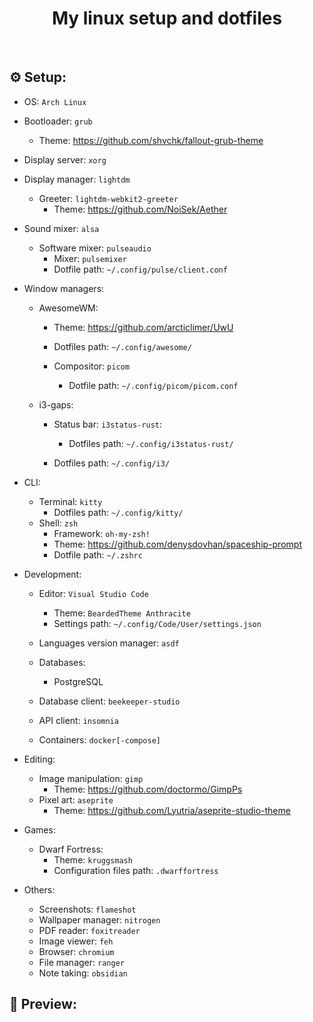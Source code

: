 <h1 align="center">My linux setup and dotfiles</h1>
<br />

<h2>⚙️ Setup:</h2>

- OS: `Arch Linux`

- Bootloader: `grub`

  - Theme: https://github.com/shvchk/fallout-grub-theme

- Display server: `xorg`

- Display manager: `lightdm`

  - Greeter: `lightdm-webkit2-greeter`
    - Theme: https://github.com/NoiSek/Aether

- Sound mixer: `alsa`

  - Software mixer: `pulseaudio`
    - Mixer: `pulsemixer`
    - Dotfile path: `~/.config/pulse/client.conf`

- Window managers:

  - AwesomeWM:

    - Theme: https://github.com/arcticlimer/UwU
    - Dotfiles path: `~/.config/awesome/`

    - Compositor: `picom`
      - Dotfile path: `~/.config/picom/picom.conf`

  - i3-gaps:

    - Status bar: `i3status-rust`:

      - Dotfiles path: `~/.config/i3status-rust/`

    - Dotfiles path: `~/.config/i3/`

- CLI:

  - Terminal: `kitty`
    - Dotfiles path: `~/.config/kitty/`
  - Shell: `zsh`
    - Framework: `oh-my-zsh!`
    - Theme: https://github.com/denysdovhan/spaceship-prompt
    - Dotfile path: `~/.zshrc`

- Development:

  - Editor: `Visual Studio Code`

    - Theme: `BeardedTheme Anthracite`
    - Settings path: `~/.config/Code/User/settings.json`

  - Languages version manager: `asdf`

  - Databases:

    - PostgreSQL

  - Database client: `beekeeper-studio`
  - API client: `insomnia`
  - Containers: `docker[-compose]`

- Editing:

  - Image manipulation: `gimp`
    - Theme: https://github.com/doctormo/GimpPs
  - Pixel art: `aseprite`
    - Theme: https://github.com/Lyutria/aseprite-studio-theme

- Games:

  - Dwarf Fortress:
    - Theme: `kruggsmash`
    - Configuration files path: `.dwarffortress`

- Others:
  - Screenshots: `flameshot`
  - Wallpaper manager: `nitrogen`
  - PDF reader: `foxitreader`
  - Image viewer: `feh`
  - Browser: `chromium`
  - File manager: `ranger`
  - Note taking: `obsidian`

<h2>👀 Preview:</h2>
